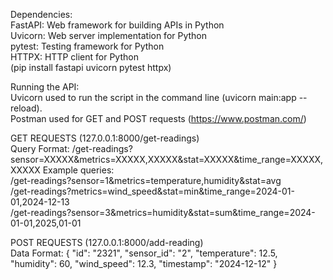 Dependencies:  
FastAPI: Web framework for building APIs in Python  
Uvicorn: Web server implementation for Python  
pytest: Testing framework for Python  
HTTPX: HTTP client for Python  
(pip install fastapi uvicorn pytest httpx)   
 
Running the API:  
Uvicorn used to run the script in the command line (uvicorn main:app --reload).   
Postman used for GET and POST requests (https://www.postman.com/)  

GET REQUESTS (127.0.0.1:8000/get-readings)  
Query Format: /get-readings?sensor=XXXXX&metrics=XXXXX,XXXXX&stat=XXXXX&time_range=XXXXX,XXXXX
Example queries:  
/get-readings?sensor=1&metrics=temperature,humidity&stat=avg  
/get-readings?metrics=wind_speed&stat=min&time_range=2024-01-01,2024-12-13  
/get-readings?sensor=3&metrics=humidity&stat=sum&time_range=2024-01-01,2025,01-01  

POST REQUESTS (127.0.0.1:8000/add-reading)  
Data Format:
{
  "id": "2321",
  "sensor_id": "2",
  "temperature": 12.5,
  "humidity": 60,
  "wind_speed": 12.3,
  "timestamp": "2024-12-12"
}
